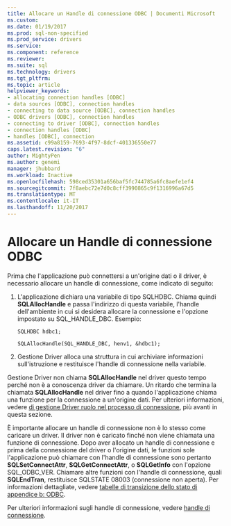```yaml
---
title: Allocare un Handle di connessione ODBC | Documenti Microsoft
ms.custom: 
ms.date: 01/19/2017
ms.prod: sql-non-specified
ms.prod_service: drivers
ms.service: 
ms.component: reference
ms.reviewer: 
ms.suite: sql
ms.technology: drivers
ms.tgt_pltfrm: 
ms.topic: article
helpviewer_keywords:
- allocating connection handles [ODBC]
- data sources [ODBC], connection handles
- connecting to data source [ODBC], connection handles
- ODBC drivers [ODBC], connection handles
- connecting to driver [ODBC], connection handles
- connection handles [ODBC]
- handles [ODBC], connection
ms.assetid: c99a8159-7693-4f97-8dcf-401336550e77
caps.latest.revision: "6"
author: MightyPen
ms.author: genemi
manager: jhubbard
ms.workload: Inactive
ms.openlocfilehash: 598ced35301a656baf5fc744785a6fc8aefe1ef4
ms.sourcegitcommit: 7f8aebc72e7d0c8cff3990865c9f1316996a67d5
ms.translationtype: MT
ms.contentlocale: it-IT
ms.lasthandoff: 11/20/2017
---
```

# <a name="allocating-a-connection-handle-odbc"></a>Allocare un Handle di connessione ODBC
Prima che l'applicazione può connettersi a un'origine dati o il driver, è necessario allocare un handle di connessione, come indicato di seguito:  
  
1.  L'applicazione dichiara una variabile di tipo SQLHDBC. Chiama quindi **SQLAllocHandle** e passa l'indirizzo di questa variabile, l'handle dell'ambiente in cui si desidera allocare la connessione e l'opzione impostato su SQL_HANDLE_DBC. Esempio:  
  
    ```  
    SQLHDBC hdbc1;  
  
    SQLAllocHandle(SQL_HANDLE_DBC, henv1, &hdbc1);  
    ```  
  
2.  Gestione Driver alloca una struttura in cui archiviare informazioni sull'istruzione e restituisce l'handle di connessione nella variabile.  
  
 Gestione Driver non chiama **SQLAllocHandle** nel driver questo tempo perché non è a conoscenza driver da chiamare. Un ritardo che termina la chiamata **SQLAllocHandle** nel driver fino a quando l'applicazione chiama una funzione per la connessione a un'origine dati. Per ulteriori informazioni, vedere [di gestione Driver ruolo nel processo di connessione](../../../odbc/reference/develop-app/driver-manager-s-role-in-the-connection-process.md), più avanti in questa sezione.  
  
 È importante allocare un handle di connessione non è lo stesso come caricare un driver. Il driver non è caricato finché non viene chiamata una funzione di connessione. Dopo aver allocato un handle di connessione e prima della connessione del driver o l'origine dati, le funzioni sole l'applicazione può chiamare con l'handle di connessione sono pertanto **SQLSetConnectAttr**, **SQLGetConnectAttr**, o **SQLGetInfo** con l'opzione SQL_ODBC_VER. Chiamare altre funzioni con l'handle di connessione, quali **SQLEndTran**, restituisce SQLSTATE 08003 (connessione non aperta). Per informazioni dettagliate, vedere [tabelle di transizione dello stato di appendice b: ODBC](../../../odbc/reference/appendixes/appendix-b-odbc-state-transition-tables.md).  
  
 Per ulteriori informazioni sugli handle di connessione, vedere [handle di connessione](../../../odbc/reference/develop-app/connection-handles.md).
